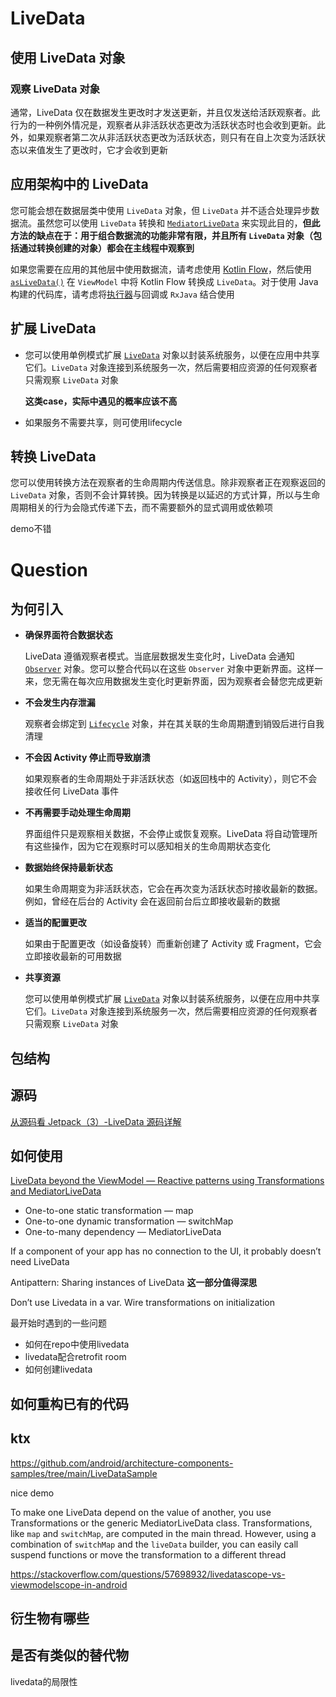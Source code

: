 # LiveData

## 使用 LiveData 对象

### 观察 LiveData 对象

通常，LiveData 仅在数据发生更改时才发送更新，并且仅发送给活跃观察者。此行为的一种例外情况是，观察者从非活跃状态更改为活跃状态时也会收到更新。此外，如果观察者第二次从非活跃状态更改为活跃状态，则只有在自上次变为活跃状态以来值发生了更改时，它才会收到更新

## 应用架构中的 LiveData

您可能会想在数据层类中使用 `LiveData` 对象，但 `LiveData` 并不适合处理异步数据流。虽然您可以使用 `LiveData` 转换和 [`MediatorLiveData`](https://developer.android.com/reference/android/arch/lifecycle/MediatorLiveData?hl=zh-cn) 来实现此目的，**但此方法的缺点在于：用于组合数据流的功能非常有限，并且所有 `LiveData` 对象（包括通过转换创建的对象）都会在主线程中观察到**

如果您需要在应用的其他层中使用数据流，请考虑使用 [Kotlin Flow](https://developer.android.com/kotlin/flow?hl=zh-cn)，然后使用 [`asLiveData()`](https://developer.android.com/reference/kotlin/androidx/lifecycle/package-summary?hl=zh-cn#aslivedata) 在 `ViewModel` 中将 Kotlin Flow 转换成 `LiveData`。对于使用 Java 构建的代码库，请考虑将[执行器](https://developer.android.com/guide/background/threading?hl=zh-cn)与回调或 `RxJava` 结合使用

## 扩展 LiveData

+ 您可以使用单例模式扩展 [`LiveData`](https://developer.android.com/reference/androidx/lifecycle/LiveData?hl=zh-cn) 对象以封装系统服务，以便在应用中共享它们。`LiveData` 对象连接到系统服务一次，然后需要相应资源的任何观察者只需观察 `LiveData` 对象

  **这类case，实际中遇见的概率应该不高**

+ 如果服务不需要共享，则可使用lifecycle

## 转换 LiveData

您可以使用转换方法在观察者的生命周期内传送信息。除非观察者正在观察返回的 `LiveData` 对象，否则不会计算转换。因为转换是以延迟的方式计算，所以与生命周期相关的行为会隐式传递下去，而不需要额外的显式调用或依赖项

demo不错



# Question

## 为何引入

+ **确保界面符合数据状态**

  LiveData 遵循观察者模式。当底层数据发生变化时，LiveData 会通知 [`Observer`](https://developer.android.com/reference/androidx/lifecycle/Observer?hl=zh-cn) 对象。您可以整合代码以在这些 `Observer` 对象中更新界面。这样一来，您无需在每次应用数据发生变化时更新界面，因为观察者会替您完成更新

+ **不会发生内存泄漏**

  观察者会绑定到 [`Lifecycle`](https://developer.android.com/reference/androidx/lifecycle/Lifecycle?hl=zh-cn) 对象，并在其关联的生命周期遭到销毁后进行自我清理

+ **不会因 Activity 停止而导致崩溃**

  如果观察者的生命周期处于非活跃状态（如返回栈中的 Activity），则它不会接收任何 LiveData 事件

+ **不再需要手动处理生命周期**

  界面组件只是观察相关数据，不会停止或恢复观察。LiveData 将自动管理所有这些操作，因为它在观察时可以感知相关的生命周期状态变化

+ **数据始终保持最新状态**

  如果生命周期变为非活跃状态，它会在再次变为活跃状态时接收最新的数据。例如，曾经在后台的 Activity 会在返回前台后立即接收最新的数据

+ **适当的配置更改**

  如果由于配置更改（如设备旋转）而重新创建了 Activity 或 Fragment，它会立即接收最新的可用数据

+ **共享资源**

  您可以使用单例模式扩展 [`LiveData`](https://developer.android.com/reference/androidx/lifecycle/LiveData?hl=zh-cn) 对象以封装系统服务，以便在应用中共享它们。`LiveData` 对象连接到系统服务一次，然后需要相应资源的任何观察者只需观察 `LiveData` 对象

## 包结构

## 源码

[从源码看 Jetpack（3）-LiveData 源码详解](https://juejin.cn/post/6847902222345633806)

## 如何使用

[LiveData beyond the ViewModel — Reactive patterns using Transformations and MediatorLiveData](https://medium.com/androiddevelopers/livedata-beyond-the-viewmodel-reactive-patterns-using-transformations-and-mediatorlivedata-fda520ba00b7)

+ One-to-one static transformation — map
+ One-to-one dynamic transformation — switchMap
+ One-to-many dependency — MediatorLiveData

If a component of your app has no connection to the UI, it probably doesn’t need LiveData

Antipattern: Sharing instances of LiveData **这一部分值得深思**

Don’t use Livedata in a var. Wire transformations on initialization



最开始时遇到的一些问题

+ 如何在repo中使用livedata
+ livedata配合retrofit room
+ 如何创建livedata

## 如何重构已有的代码

## ktx

https://github.com/android/architecture-components-samples/tree/main/LiveDataSample

nice demo

To make one LiveData depend on the value of another, you use Transformations or the generic MediatorLiveData class. Transformations, like `map` and `switchMap`, are computed in the main thread. However, using a combination of `switchMap` and the `liveData` builder, you can easily call suspend functions or move the transformation to a different thread

https://stackoverflow.com/questions/57698932/livedatascope-vs-viewmodelscope-in-android

## 衍生物有哪些

## 是否有类似的替代物

livedata的局限性

